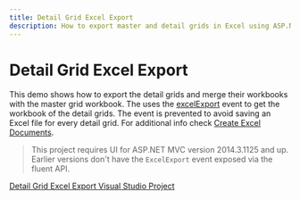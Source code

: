 ```yaml
---
title: Detail Grid Excel Export
description: How to export master and detail grids in Excel using ASP.NET MVC
---
```


# Detail Grid Excel Export

This demo shows how to export the detail grids and merge their workbooks with the master grid workbook. The uses the [excelExport](/api/javascript/ui/grid#events-excelExport) event to get the
workbook of the detail grids. The event is prevented to avoid saving an Excel file for every detail grid. For additional info check [Create Excel Documents](/framework/excel/introduction#create-excel-document).

> This project requires UI for ASP.NET MVC version 2014.3.1125 and up. Earlier versions don't have the `ExcelExport` event exposed via the fluent API.

[Detail Grid Excel Export Visual Studio Project](https://github.com/telerik/ui-for-aspnet-mvc-examples/tree/master/grid/detail-grid-excel-export)
